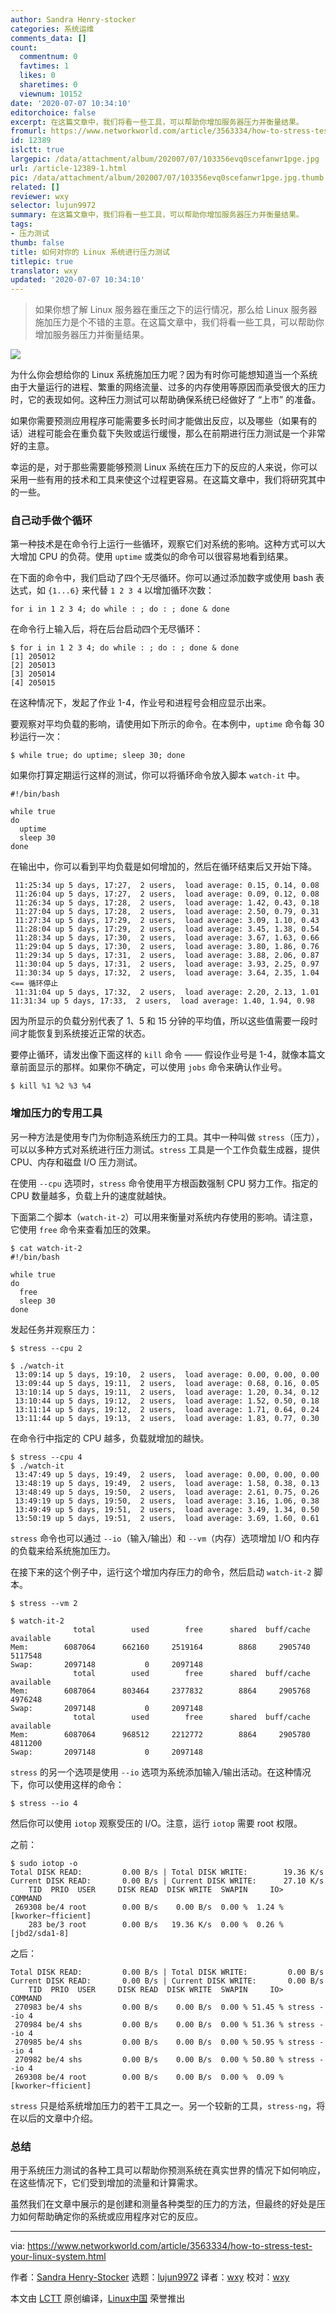 ```yaml
---
author: Sandra Henry-stocker
categories: 系统运维
comments_data: []
count:
  commentnum: 0
  favtimes: 1
  likes: 0
  sharetimes: 0
  viewnum: 10152
date: '2020-07-07 10:34:10'
editorchoice: false
excerpt: 在这篇文章中，我们将看一些工具，可以帮助你增加服务器压力并衡量结果。
fromurl: https://www.networkworld.com/article/3563334/how-to-stress-test-your-linux-system.html
id: 12389
islctt: true
largepic: /data/attachment/album/202007/07/103356evq0scefanwr1pge.jpg
url: /article-12389-1.html
pic: /data/attachment/album/202007/07/103356evq0scefanwr1pge.jpg.thumb.jpg
related: []
reviewer: wxy
selector: lujun9972
summary: 在这篇文章中，我们将看一些工具，可以帮助你增加服务器压力并衡量结果。
tags:
- 压力测试
thumb: false
title: 如何对你的 Linux 系统进行压力测试
titlepic: true
translator: wxy
updated: '2020-07-07 10:34:10'
---
```



> 
> 如果你想了解 Linux 服务器在重压之下的运行情况，那么给 Linux 服务器施加压力是个不错的主意。在这篇文章中，我们将看一些工具，可以帮助你增加服务器压力并衡量结果。
> 
> 
> 


![](/data/attachment/album/202007/07/103356evq0scefanwr1pge.jpg)


为什么你会想给你的 Linux 系统施加压力呢？因为有时你可能想知道当一个系统由于大量运行的进程、繁重的网络流量、过多的内存使用等原因而承受很大的压力时，它的表现如何。这种压力测试可以帮助确保系统已经做好了 “上市” 的准备。


如果你需要预测应用程序可能需要多长时间才能做出反应，以及哪些（如果有的话）进程可能会在重负载下失败或运行缓慢，那么在前期进行压力测试是一个非常好的主意。


幸运的是，对于那些需要能够预测 Linux 系统在压力下的反应的人来说，你可以采用一些有用的技术和工具来使这个过程更容易。在这篇文章中，我们将研究其中的一些。


### 自己动手做个循环


第一种技术是在命令行上运行一些循环，观察它们对系统的影响。这种方式可以大大增加 CPU 的负荷。使用 `uptime` 或类似的命令可以很容易地看到结果。


在下面的命令中，我们启动了四个无尽循环。你可以通过添加数字或使用 bash 表达式，如 `{1...6}` 来代替 `1 2 3 4` 以增加循环次数：



```
for i in 1 2 3 4; do while : ; do : ; done & done

```

在命令行上输入后，将在后台启动四个无尽循环：



```
$ for i in 1 2 3 4; do while : ; do : ; done & done
[1] 205012
[2] 205013
[3] 205014
[4] 205015

```

在这种情况下，发起了作业 1-4，作业号和进程号会相应显示出来。


要观察对平均负载的影响，请使用如下所示的命令。在本例中，`uptime` 命令每 30 秒运行一次：



```
$ while true; do uptime; sleep 30; done

```

如果你打算定期运行这样的测试，你可以将循环命令放入脚本 `watch-it` 中。



```
#!/bin/bash

while true
do
  uptime
  sleep 30
done

```

在输出中，你可以看到平均负载是如何增加的，然后在循环结束后又开始下降。



```
 11:25:34 up 5 days, 17:27,  2 users,  load average: 0.15, 0.14, 0.08
 11:26:04 up 5 days, 17:27,  2 users,  load average: 0.09, 0.12, 0.08
 11:26:34 up 5 days, 17:28,  2 users,  load average: 1.42, 0.43, 0.18
 11:27:04 up 5 days, 17:28,  2 users,  load average: 2.50, 0.79, 0.31
 11:27:34 up 5 days, 17:29,  2 users,  load average: 3.09, 1.10, 0.43
 11:28:04 up 5 days, 17:29,  2 users,  load average: 3.45, 1.38, 0.54
 11:28:34 up 5 days, 17:30,  2 users,  load average: 3.67, 1.63, 0.66
 11:29:04 up 5 days, 17:30,  2 users,  load average: 3.80, 1.86, 0.76
 11:29:34 up 5 days, 17:31,  2 users,  load average: 3.88, 2.06, 0.87
 11:30:04 up 5 days, 17:31,  2 users,  load average: 3.93, 2.25, 0.97
 11:30:34 up 5 days, 17:32,  2 users,  load average: 3.64, 2.35, 1.04 <== 循环停止
 11:31:04 up 5 days, 17:32,  2 users,  load average: 2.20, 2.13, 1.01      11:31:34 up 5 days, 17:33,  2 users,  load average: 1.40, 1.94, 0.98

```

因为所显示的负载分别代表了 1、5 和 15 分钟的平均值，所以这些值需要一段时间才能恢复到系统接近正常的状态。


要停止循环，请发出像下面这样的 `kill` 命令 —— 假设作业号是 1-4，就像本篇文章前面显示的那样。如果你不确定，可以使用 `jobs` 命令来确认作业号。



```
$ kill %1 %2 %3 %4

```

### 增加压力的专用工具


另一种方法是使用专门为你制造系统压力的工具。其中一种叫做 `stress`（压力），可以以多种方式对系统进行压力测试。`stress` 工具是一个工作负载生成器，提供 CPU、内存和磁盘 I/O 压力测试。


在使用 `--cpu` 选项时，`stress` 命令使用平方根函数强制 CPU 努力工作。指定的 CPU 数量越多，负载上升的速度就越快。


下面第二个脚本（`watch-it-2`）可以用来衡量对系统内存使用的影响。请注意，它使用 `free` 命令来查看加压的效果。



```
$ cat watch-it-2
#!/bin/bash

while true
do
  free
  sleep 30
done

```

发起任务并观察压力：



```
$ stress --cpu 2

$ ./watch-it
 13:09:14 up 5 days, 19:10,  2 users,  load average: 0.00, 0.00, 0.00
 13:09:44 up 5 days, 19:11,  2 users,  load average: 0.68, 0.16, 0.05
 13:10:14 up 5 days, 19:11,  2 users,  load average: 1.20, 0.34, 0.12
 13:10:44 up 5 days, 19:12,  2 users,  load average: 1.52, 0.50, 0.18
 13:11:14 up 5 days, 19:12,  2 users,  load average: 1.71, 0.64, 0.24
 13:11:44 up 5 days, 19:13,  2 users,  load average: 1.83, 0.77, 0.30

```

在命令行中指定的 CPU 越多，负载就增加的越快。



```
$ stress --cpu 4
$ ./watch-it
 13:47:49 up 5 days, 19:49,  2 users,  load average: 0.00, 0.00, 0.00
 13:48:19 up 5 days, 19:49,  2 users,  load average: 1.58, 0.38, 0.13
 13:48:49 up 5 days, 19:50,  2 users,  load average: 2.61, 0.75, 0.26
 13:49:19 up 5 days, 19:50,  2 users,  load average: 3.16, 1.06, 0.38
 13:49:49 up 5 days, 19:51,  2 users,  load average: 3.49, 1.34, 0.50
 13:50:19 up 5 days, 19:51,  2 users,  load average: 3.69, 1.60, 0.61

```

`stress` 命令也可以通过 `--io`（输入/输出）和 `--vm`（内存）选项增加 I/O 和内存的负载来给系统施加压力。


在接下来的这个例子中，运行这个增加内存压力的命令，然后启动 `watch-it-2` 脚本。



```
$ stress --vm 2

$ watch-it-2
              total        used        free      shared  buff/cache   available
Mem:        6087064      662160     2519164        8868     2905740     5117548
Swap:       2097148           0     2097148
              total        used        free      shared  buff/cache   available
Mem:        6087064      803464     2377832        8864     2905768     4976248
Swap:       2097148           0     2097148
              total        used        free      shared  buff/cache   available
Mem:        6087064      968512     2212772        8864     2905780     4811200
Swap:       2097148           0     2097148

```

`stress` 的另一个选项是使用 `--io` 选项为系统添加输入/输出活动。在这种情况下，你可以使用这样的命令：



```
$ stress --io 4

```

然后你可以使用 `iotop` 观察受压的 I/O。注意，运行 `iotop` 需要 root 权限。


之前：



```
$ sudo iotop -o
Total DISK READ:         0.00 B/s | Total DISK WRITE:        19.36 K/s
Current DISK READ:       0.00 B/s | Current DISK WRITE:      27.10 K/s
    TID  PRIO  USER     DISK READ  DISK WRITE  SWAPIN     IO>    COMMAND
 269308 be/4 root        0.00 B/s    0.00 B/s  0.00 %  1.24 % [kworker~fficient]
    283 be/3 root        0.00 B/s   19.36 K/s  0.00 %  0.26 % [jbd2/sda1-8]

```

之后：



```
Total DISK READ:         0.00 B/s | Total DISK WRITE:         0.00 B/s
Current DISK READ:       0.00 B/s | Current DISK WRITE:       0.00 B/s
    TID  PRIO  USER     DISK READ  DISK WRITE  SWAPIN     IO>    COMMAND
 270983 be/4 shs         0.00 B/s    0.00 B/s  0.00 % 51.45 % stress --io 4
 270984 be/4 shs         0.00 B/s    0.00 B/s  0.00 % 51.36 % stress --io 4
 270985 be/4 shs         0.00 B/s    0.00 B/s  0.00 % 50.95 % stress --io 4
 270982 be/4 shs         0.00 B/s    0.00 B/s  0.00 % 50.80 % stress --io 4
 269308 be/4 root        0.00 B/s    0.00 B/s  0.00 %  0.09 % [kworker~fficient]

```

`stress` 只是给系统增加压力的若干工具之一。另一个较新的工具，`stress-ng`，将在以后的文章中介绍。


### 总结


用于系统压力测试的各种工具可以帮助你预测系统在真实世界的情况下如何响应，在这些情况下，它们受到增加的流量和计算需求。


虽然我们在文章中展示的是创建和测量各种类型的压力的方法，但最终的好处是压力如何帮助确定你的系统或应用程序对它的反应。




---


via: <https://www.networkworld.com/article/3563334/how-to-stress-test-your-linux-system.html>


作者：[Sandra Henry-Stocker](https://www.networkworld.com/author/Sandra-Henry_Stocker/) 选题：[lujun9972](https://github.com/lujun9972) 译者：[wxy](https://github.com/wxy) 校对：[wxy](https://github.com/wxy)


本文由 [LCTT](https://github.com/LCTT/TranslateProject) 原创编译，[Linux中国](https://linux.cn/) 荣誉推出